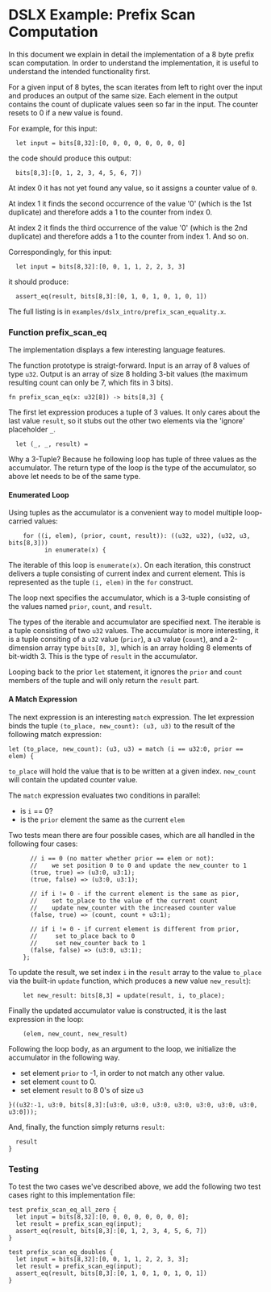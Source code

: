 # DSLX Example: Prefix Scan Computation

In this document we explain in detail the implementation of a 8 byte prefix scan
computation. In order to understand the implementation, it is useful to
understand the intended functionality first.

For a given input of 8 bytes, the scan iterates from left to right over the
input and produces an output of the same size. Each element in the output
contains the count of duplicate values seen so far in the input. The counter
resets to 0 if a new value is found.

For example, for this input:

```
  let input = bits[8,32]:[0, 0, 0, 0, 0, 0, 0, 0]
```

the code should produce this output:

```
  bits[8,3]:[0, 1, 2, 3, 4, 5, 6, 7])
```

At index 0 it has not yet found any value, so it assigns a counter value of `0`.

At index 1 it finds the second occurrence of the value '0' (which is the 1st
duplicate) and therefore adds a 1 to the counter from index 0.

At index 2 it finds the third occurrence of the value '0' (which is the 2nd
duplicate) and therefore adds a 1 to the counter from index 1. And so on.

Correspondingly, for this input:

```
  let input = bits[8,32]:[0, 0, 1, 1, 2, 2, 3, 3]
```

it should produce:

```
  assert_eq(result, bits[8,3]:[0, 1, 0, 1, 0, 1, 0, 1])
```

The full listing is in `examples/dslx_intro/prefix_scan_equality.x`.

### Function prefix_scan_eq

The implementation displays a few interesting language features.

The function prototype is straigt-forward. Input is an array of 8 values of type
`u32`. Output is an array of size 8 holding 3-bit values (the maximum resulting
count can only be 7, which fits in 3 bits).

```
fn prefix_scan_eq(x: u32[8]) -> bits[8,3] {
```

The first let expression produces a tuple of 3 values. It only cares about the
last value `result`, so it stubs out the other two elements via the 'ignore'
placeholder `_`.

```
  let (_, _, result) =
```

Why a 3-Tuple? Because he following loop has tuple of three values as the
accumulator. The return type of the loop is the type of the accumulator, so
above let needs to be of the same type.

#### Enumerated Loop

Using tuples as the accumulator is a convenient way to model multiple
loop-carried values:

```
    for ((i, elem), (prior, count, result)): ((u32, u32), (u32, u3, bits[8,3]))
          in enumerate(x) {
```

The iterable of this loop is `enumerate(x)`. On each iteration, this construct
delivers a tuple consisting of current index and current element. This is
represented as the tuple `(i, elem)` in the `for` construct.

The loop next specifies the accumulator, which is a 3-tuple consisting of the
values named `prior`, `count`, and `result`.

The types of the iterable and accumulator are specified next. The iterable is a
tuple consisting of two `u32` values. The accumulator is more interesting, it is
a tuple consiting of a `u32` value (`prior`), a `u3` value (`count`), and a
2-dimension array type `bits[8, 3]`, which is an array holding 8 elements of
bit-width 3. This is the type of `result` in the accumulator.

Looping back to the prior `let` statement, it ignores the `prior` and `count`
members of the tuple and will only return the `result` part.

#### A Match Expression

The next expression is an interesting `match` expression. The let expression
binds the tuple `(to_place, new_count): (u3, u3)` to the result of the following
match expression:

```
let (to_place, new_count): (u3, u3) = match (i == u32:0, prior == elem) {
```

`to_place` will hold the value that is to be written at a given index.
`new_count` will contain the updated counter value.

The `match` expression evaluates two conditions in parallel:

*   is `i` == 0?
*   is the `prior` element the same as the current `elem`

Two tests mean there are four possible cases, which are all handled in the
following four cases:

```
      // i == 0 (no matter whether prior == elem or not):
      //    we set position 0 to 0 and update the new_counter to 1
      (true, true) => (u3:0, u3:1);
      (true, false) => (u3:0, u3:1);

      // if i != 0 - if the current element is the same as pior,
      //    set to_place to the value of the current count
      //    update new_counter with the increased counter value
      (false, true) => (count, count + u3:1);

      // if i != 0 - if current element is different from prior,
      //     set to_place back to 0
      //     set new_counter back to 1
      (false, false) => (u3:0, u3:1);
    };
```

To update the result, we set index `i` in the `result` array to the value
`to_place` via the built-in `update` function, which produces a new value
`new_result`):

```
    let new_result: bits[8,3] = update(result, i, to_place);
```

Finally the updated accumulator value is constructed, it is the last expression
in the loop:

```
    (elem, new_count, new_result)
```

Following the loop body, as an argument to the loop, we initialize the
accumulator in the following way.

*   set element `prior` to -1, in order to not match any other value.
*   set element `count` to 0.
*   set element `result` to 8 0's of size `u3`

```
}((u32:-1, u3:0, bits[8,3]:[u3:0, u3:0, u3:0, u3:0, u3:0, u3:0, u3:0, u3:0]));
```

And, finally, the function simply returns `result`:

```
  result
}
```

### Testing

To test the two cases we've described above, we add the following two test cases
right to this implementation file:

```
test prefix_scan_eq_all_zero {
  let input = bits[8,32]:[0, 0, 0, 0, 0, 0, 0, 0];
  let result = prefix_scan_eq(input);
  assert_eq(result, bits[8,3]:[0, 1, 2, 3, 4, 5, 6, 7])
}

test prefix_scan_eq_doubles {
  let input = bits[8,32]:[0, 0, 1, 1, 2, 2, 3, 3];
  let result = prefix_scan_eq(input);
  assert_eq(result, bits[8,3]:[0, 1, 0, 1, 0, 1, 0, 1])
}
```
